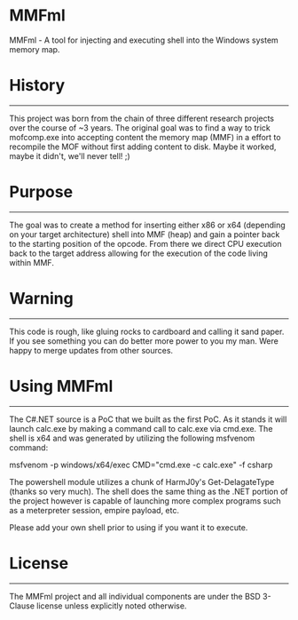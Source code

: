 # MMFml
MMFml - A tool for injecting and executing shell into the Windows system memory map.

# History
******************************************************************************************************************************
This project was born from the chain of three different research projects over the course of ~3 years.  The original goal was 
to find a way to trick mofcomp.exe into accepting content the memory map (MMF) in a effort to recompile the MOF without first adding content to disk.  Maybe it worked, maybe it didn't, we'll never tell! ;)

# Purpose
******************************************************************************************************************************
The goal was to create a method for inserting either x86 or x64 (depending on your target architecture) shell into MMF (heap)
and gain a pointer back to the starting position of the opcode.  From there we direct CPU execution back to the target address 
allowing for the execution of the code living within MMF.

# Warning
******************************************************************************************************************************
This code is rough, like gluing rocks to cardboard and calling it sand paper.  If you see something you can do better more
power to you my man.  Were happy to merge updates from other sources.

# Using MMFml
******************************************************************************************************************************
The C#.NET source is a PoC that we built as the first PoC.  As it stands it will launch calc.exe by making a command call
to calc.exe via cmd.exe.  The shell is x64 and was generated by utilizing the following msfvenom command:

  msfvenom -p windows/x64/exec CMD="cmd.exe -c calc.exe" -f csharp
  
The powershell module utilizes a chunk of HarmJ0y's Get-DelagateType (thanks so very much).  The shell does the same thing as 
the .NET portion of the project however is capable of launching more complex programs such as a meterpreter session, empire 
payload, etc.

Please add your own shell prior to using if you want it to execute.

# License
******************************************************************************************************************************
The MMFml project and all individual components are under the BSD 3-Clause license unless explicitly noted otherwise.
